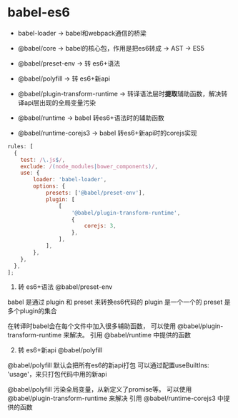 # babel-es6

- babel-loader -> babel和webpack通信的桥梁 
- @babel/core -> babel的核心包，作用是把es6转成 -> AST -> ES5
- @babel/preset-env -> 转 es6+语法 
- @babel/polyfill -> 转 es6+新api 

- @babel/plugin-transform-runtime -> 转译语法层时**提取**辅助函数，解决转译api层出现的全局变量污染
- @babel/runtime -> babel 转es6+语法时的辅助函数
- @babel/runtime-corejs3 -> babel 转es6+新api时的corejs实现

```js
rules: [
  {
    test: /\.js$/,
    exclude: /(node_modules|bower_components)/,
    use: {
        loader: 'babel-loader',
        options: {
            presets: ['@babel/preset-env'],
            plugin: [
                [
                    '@babel/plugin-transform-runtime',
                    {
                        corejs: 3,
                    },
                ],
            ],
        },
    },
  },
];

```


1. 转 es6+语法 
@babel/preset-env

babel 是通过 plugin 和 preset 来转换es6代码的
plugin 是一个一个的
preset 是多个plugin的集合

在转译时babel会在每个文件中加入很多辅助函数，
可以使用 @babel/plugin-transform-runtime 来解决。
引用 @babel/runtime 中提供的函数


 
2. 转 es6+新api 
@babel/polyfill 

@babel/polyfill 默认会把所有es6的新api打包
可以通过配置useBuiltIns: 'usage'，来只打包代码中用的新api

@babel/polyfill 污染全局变量，从新定义了promise等。
可以使用 @babel/plugin-transform-runtime 来解决
引用 @babel/runtime-corejs3 中提供的函数

